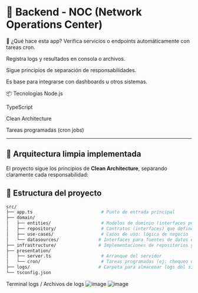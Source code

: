 # 📡 Backend - NOC (Network Operations Center)

🚀 ¿Qué hace esta app?
Verifica servicios o endpoints automáticamente con tareas cron.

Registra logs y resultados en consola o archivos.

Sigue principios de separación de responsabilidades.

Es base para integrarse con dashboards u otros sistemas.

📦 Tecnologías
Node.js

TypeScript

Clean Architecture

Tareas programadas (cron jobs)

---

## 🧱 Arquitectura limpia implementada

El proyecto sigue los principios de **Clean Architecture**, separando claramente cada responsabilidad:


## 🧱 Estructura del proyecto

```bash
src/
├── app.ts                          # Punto de entrada principal
├── domain/
│   ├── entities/                   # Modelos de dominio (interfaces puras)
│   ├── repository/                 # Contratos (interfaces) que definen qué debe hacer la capa de datos
│   ├── use-cases/                  # Casos de uso: lógica de negocio
│   └── datasources/               # Interfaces para fuentes de datos específicas
├── infrastructure/                # Implementaciones de repositorios y fuentes de datos reales (ej: APIs, archivos)
├── presentation/
│   ├── server.ts                   # Arranque del servidor
│   └── cron/                       # Tareas programadas (ej: chequeo de servicios)
├── logs/                          # Carpeta para almacenar logs del sistema
└── tsconfig.json

```


Terminal logs / Archivos de logs
![image](https://github.com/user-attachments/assets/f7442107-84c9-4a47-81ec-df04f3f3c8a1)
![image](https://github.com/user-attachments/assets/03251cdc-6baa-4ebd-8d29-0bc8fdf2fe7b)



